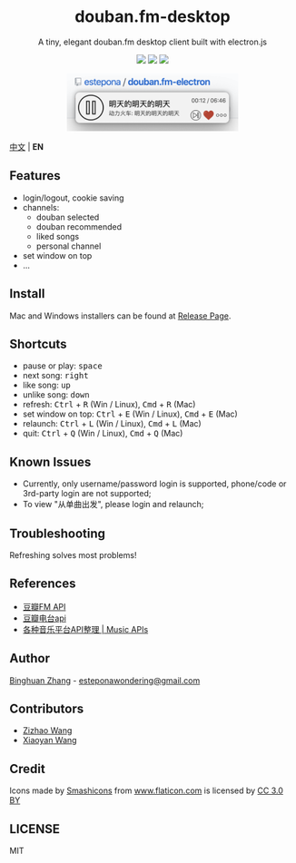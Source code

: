 <div align=center>
  <h1>douban.fm-desktop</h1>
  <p>A tiny, elegant <a src="https://douban.fm/">douban.fm</a> desktop client built with electron.js</p>
  <img src="https://img.shields.io/badge/electron-5.0.12-blue"/>
  <img src="https://img.shields.io/badge/typescript-3.7.2-blueviolet"/>
  <img src="https://img.shields.io/badge/downloaded-25-brightgreen"/>
</div>

<p align="center">
  <img src="./src/asset/img/example.png" width=60% height=60%></img>
</p>

[中文](./README.md) | **EN**

## Features

- login/logout, cookie saving
- channels:
    - douban selected
    - douban recommended
    - liked songs
    - personal channel
- set window on top
- ...

## Install

Mac and Windows installers can be found at [Release Page](https://github.com/estepona/douban.fm-electron/releases).

## Shortcuts

- pause or play: <kbd>space</kbd>
- next song: <kbd>right</kbd>
- like song: <kbd>up</kbd>
- unlike song: <kbd>down</kbd>
- refresh: <kbd>Ctrl</kbd> + <kbd>R</kbd> (Win / Linux), <kbd>Cmd</kbd> + <kbd>R</kbd> (Mac)
- set window on top: <kbd>Ctrl</kbd> + <kbd>E</kbd> (Win / Linux), <kbd>Cmd</kbd> + <kbd>E</kbd> (Mac)
- relaunch: <kbd>Ctrl</kbd> + <kbd>L</kbd> (Win / Linux), <kbd>Cmd</kbd> + <kbd>L</kbd> (Mac)
- quit: <kbd>Ctrl</kbd> + <kbd>Q</kbd> (Win / Linux), <kbd>Cmd</kbd> + <kbd>Q</kbd> (Mac)

## Known Issues

- Currently, only username/password login is supported, phone/code or 3rd-party login are not supported;
- To view "从单曲出发", please login and relaunch;

## Troubleshooting

Refreshing solves most problems!

## References

- [豆瓣FM API](https://github.com/zonyitoo/doubanfm-qt/wiki/%E8%B1%86%E7%93%A3FM-API)
- [豆瓣电台api](https://blog.csdn.net/hello2me/article/details/42078317)
- [各种音乐平台API整理 | Music APIs](https://www.fangr.cc/2018/01/22/music-apis-md.html#%E8%B1%86%E7%93%A3FM)

## Author

[Binghuan Zhang](https://github.com/estepona) - esteponawondering@gmail.com

## Contributors

- [Zizhao Wang](https://github.com/MikuZZZ)
- [Xiaoyan Wang](https://github.com/miniwangdali)

## Credit
<div>Icons made by <a href="https://www.flaticon.com/authors/smashicons" title="Smashicons">Smashicons</a> from <a href="https://www.flaticon.com/" title="Flaticon">www.flaticon.com</a> is licensed by <a href="http://creativecommons.org/licenses/by/3.0/" title="Creative Commons BY 3.0" target="_blank">CC 3.0 BY</a></div>

## LICENSE
MIT
